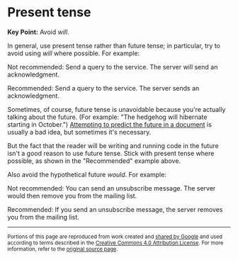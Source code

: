 # Present tense

**Key Point:** Avoid _will_.

In general, use present tense rather than future tense; in particular, try to
avoid using _will_ where possible. For example:

Not recommended: Send a query to the service. The server will send an
acknowledgment.

Recommended: Send a query to the service. The server sends an acknowledgment.

Sometimes, of course, future tense is unavoidable because you're actually
talking about the future. (For example: "The hedgehog will hibernate starting in
October.") [Attempting to predict the future in a document](future.md) is
usually a bad idea, but sometimes it's necessary.

But the fact that the reader will be writing and running code in the future
isn't a good reason to use future tense. Stick with present tense where
possible, as shown in the "Recommended" example above.

Also avoid the hypothetical future _would_. For example:

Not recommended: You can send an unsubscribe message. The server would then
remove you from the mailing list.

Recommended: If you send an unsubscribe message, the server removes you from the
mailing list.

---

<small>Portions of this page are reproduced from work created and
[shared by Google](https://developers.google.com/readme/policies/) and used
according to terms described in the
[Creative Commons 4.0 Attribution License](https://creativecommons.org/licenses/by/4.0/).
For more information, refer to the
[original source page](https://developers.google.com/style/tense).</small>
